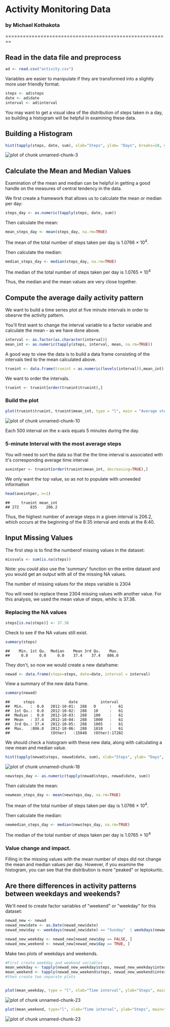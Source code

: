 # Activity Monitoring Data
### by Michael Kothakota
========================================================
## Read in the data file and preprocess 


```r
ad <- read.csv("activity.csv")
```

Variables are easier to manipulate if they are transformed into a slightly more user friendly format.


```r
steps <- ad$steps
date <- ad$date
interval <- ad$interval
```

You may want to get a visual idea of the distribution of steps taken in a day, so building a histogram will be helpful in examining these data.

## Building a Histogram


```r
hist(tapply(steps, date, sum), xlab="Steps", ylab= "Days", breaks=10, main="Steps taken on a Daily basis")
```

![plot of chunk unnamed-chunk-3](figure/unnamed-chunk-3.png) 

## Calculate the Mean and Median Values

Examination of the mean and median can be helpful in getting a good handle on the measures of central tendency in the data.

We first create a framework that allows us to calculate the mean or median per day:


```r
steps_day <- as.numeric(tapply(steps, date, sum))
```

Then calculate the mean:


```r
mean_steps_day <- mean(steps_day, na.rm=TRUE)
```

The mean of the total number of steps taken per day is 1.0766 &times; 10<sup>4</sup>.

Then calculate the median:


```r
median_steps_day <- median(steps_day, na.rm=TRUE)
```

The median of the total number of steps taken per day is 1.0765 &times; 10<sup>4</sup>

Thus, the median and the mean values are very close together.

## Compute the average daily activity pattern

We want to build a time series plot at five minute intervals in order to obesrve the activity pattern.  

You'll first want to change the interval variable to a factor variable and calculate the mean - as we have done above.


```r
interval <- as.factor(as.character(interval))
mean_int <- as.numeric(tapply(steps, interval, mean, na.rm=TRUE))
```

A good way to view the data is to build a data frame consisting of the intervals tied to the mean calculated above.


```r
trueint <- data.frame(trueint = as.numeric(levels(interval)),mean_int)
```

We want to order the intervals.


```r
trueint <- trueint[order(trueint$trueint),]
```

### Build the plot


```r
plot(trueint$trueint, trueint$mean_int, type = "l", main = "Average steps per minute", xlab="Time of Day", ylab="Mean Steps")
```

![plot of chunk unnamed-chunk-10](figure/unnamed-chunk-10.png) 

Each 500 interval on the x-axis equals 5 minutes during the day.

### 5-minute Interval with the most average steps

You will need to sort the data so that the the time interval is associated with it's corresponding average time interval


```r
aveintper <- trueint[order(trueint$mean_int, decreasing=TRUE),]
```

We only want the top value, so as not to populate with unneeded information


```r
head(aveintper, n=1)
```

```
##     trueint mean_int
## 272     835    206.2
```

Thus, the highest number of average steps in a given interval is 206.2, which occurs at the beginning of the 8:35 interval and ends at the 8:40.

## Input Missing Values

The first step is to find the numberof missing values in the dataset:


```r
missvals <- sum(is.na(steps))
```

Note: you could also use the 'summary' function on the entire dataset and you would get an output with all of the missing NA values.

The number of missing values for the steps variable is 2304

You will need to replace these 2304 missing values with another value.  For this analysis, we used the mean value of steps, whihc is 37.38.

### Replacing the NA values


```r
steps[is.na(steps)] <- 37.38
```

Check to see if the NA values still exist.


```r
summary(steps)
```

```
##    Min. 1st Qu.  Median    Mean 3rd Qu.    Max. 
##     0.0     0.0     0.0    37.4    37.4   806.0
```

They don't, so now we would create a new dataframe:


```r
newad <- data.frame(steps=steps, date=date, interval = interval)
```

View a summary of the new data frame.


```r
summary(newad)
```

```
##      steps               date          interval    
##  Min.   :  0.0   2012-10-01:  288   0      :   61  
##  1st Qu.:  0.0   2012-10-02:  288   10     :   61  
##  Median :  0.0   2012-10-03:  288   100    :   61  
##  Mean   : 37.4   2012-10-04:  288   1000   :   61  
##  3rd Qu.: 37.4   2012-10-05:  288   1005   :   61  
##  Max.   :806.0   2012-10-06:  288   1010   :   61  
##                  (Other)   :15840   (Other):17202
```

We should check a histogram with these new data, along with calculating a new mean and median value.


```r
hist(tapply(newad$steps, newad$date, sum), xlab="Steps", ylab= "Days", breaks=10, main="Steps taken on a Daily basis")
```

![plot of chunk unnamed-chunk-18](figure/unnamed-chunk-18.png) 


```r
newsteps_day <- as.numeric(tapply(newad$steps, newad$date, sum))
```

Then calculate the mean:


```r
newmean_steps_day <- mean(newsteps_day, na.rm=TRUE)
```

The mean of the total number of steps taken per day is 1.0766 &times; 10<sup>4</sup>.

Then calculate the median:


```r
newmedian_steps_day <- median(newsteps_day, na.rm=TRUE)
```

The median of the total number of steps taken per day is 1.0765 &times; 10<sup>4</sup>

### Value change and impact.  

Filling in the missing values with the mean number of steps did not change the mean and median values per day.  However, if you examine the histogram, you can see that the distribution is more "peaked" or leptokurtic.  

## Are there differences in activity patterns between weekdays and weekends?

We'll need to create factor variables of "weekend" or "weekday" for this dataset:


```r
newad_new <- newad
newad_new$date <- as.Date(newad_new$date)
newad_new$day <- weekdays(newad_new$date) == "Sunday"  | weekdays(newad_new$date) == "Saturday"

newad_new_weekday <- newad_new[newad_new$day == FALSE, ]
newad_new_weekend <- newad_new[newad_new$day == TRUE, ]
```

Make two plots of weekdays and weekends.


```r
#First create weekday and weekend variables
mean_weekday <- tapply(newad_new_weekday$steps, newad_new_weekday$interval, mean)
mean_weekend <- tapply(newad_new_weekend$steps, newad_new_weekend$interval, mean)
#then create two separate plots


plot(mean_weekday, type = "l", xlab="Time interval", ylab="Steps", main="Weekday activity", col="darkblue")
```

![plot of chunk unnamed-chunk-23](figure/unnamed-chunk-231.png) 

```r
plot(mean_weekend, type="l", xlab="Time interval", ylab="Steps", main="Weekend activity", col="red")
```

![plot of chunk unnamed-chunk-23](figure/unnamed-chunk-232.png) 




